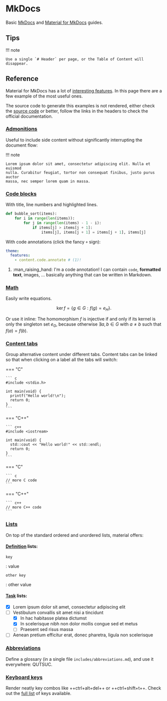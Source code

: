 # MkDocs

Basic 
[MkDocs](https://www.mkdocs.org)
and
[Material for MkDocs](https://squidfunk.github.io/mkdocs-material/)
guides.

## Tips

!!! note

    Use a single `# Header` per page, or the Table of Content will disappear.

## Reference

Material for MkDocs has a lot of
[interesting features](https://squidfunk.github.io/mkdocs-material/reference/).
In this page there are a few example of the most useful ones.

The source code to generate this examples is not rendered,
either check the
[source code](https://raw.githubusercontent.com/pietro-nobili-SDG/dsdocs/main/docs/mkdocs/guide.md)
or better, follow the links in the headers to check the official documentation.

### [Admonitions](https://squidfunk.github.io/mkdocs-material/reference/admonitions/)

Useful to include side content without significantly interrupting the document flow:

!!! note

    Lorem ipsum dolor sit amet, consectetur adipiscing elit. Nulla et euismod
    nulla. Curabitur feugiat, tortor non consequat finibus, justo purus auctor
    massa, nec semper lorem quam in massa.

### [Code blocks](https://squidfunk.github.io/mkdocs-material/reference/code-blocks/)

With title, line numbers and highlighted lines.

``` py linenums="1" title="bubble_sort.py" hl_lines="2 3"
def bubble_sort(items):
    for i in range(len(items)):
        for j in range(len(items) - 1 - i):
            if items[j] > items[j + 1]:
                items[j], items[j + 1] = items[j + 1], items[j]
```

With code annotations (click the fancy `+` sign):

``` yaml
theme:
  features:
    - content.code.annotate # (1)!
```

1.  :man_raising_hand: I'm a code annotation! I can contain `code`, __formatted
    text__, images, ... basically anything that can be written in Markdown.


### [Math](https://squidfunk.github.io/mkdocs-material/reference/mathjax/)

Easily write equations.

$$
\operatorname{ker} f=\{g\in G:f(g)=e_{H}\}{\mbox{.}}
$$

Or use it inline:
The homomorphism $f$ is injective if and only if its kernel is only the 
singleton set $e_G$, because otherwise $\exists a,b\in G$ with $a\neq b$ such 
that $f(a)=f(b)$.

### [Content tabs](https://squidfunk.github.io/mkdocs-material/reference/content-tabs/)

Group alternative content under different tabs.
Content tabs can be linked so that when clicking on a label all the tabs will switch:

=== "C"

    ``` c
    #include <stdio.h>

    int main(void) {
      printf("Hello world!\n");
      return 0;
    }
    ```

=== "C++"

    ``` c++
    #include <iostream>

    int main(void) {
      std::cout << "Hello world!" << std::endl;
      return 0;
    }
    ```

<!-- no idea how to split them properly but this works -->

=== "C"

    ``` c
    // more C code
    ```

=== "C++"

    ``` c++
    // more C++ code
    ```

### [Lists](https://squidfunk.github.io/mkdocs-material/reference/lists/)

On top of the standard ordered and unordered lists,
material offers:

#### [Definition](https://squidfunk.github.io/mkdocs-material/reference/lists/#using-definition-lists) lists:

`key`

: value

`other key`

: other value

#### [Task](https://squidfunk.github.io/mkdocs-material/reference/lists/#using-task-lists) lists:

- [x] Lorem ipsum dolor sit amet, consectetur adipiscing elit
- [ ] Vestibulum convallis sit amet nisi a tincidunt
    * [x] In hac habitasse platea dictumst
    * [x] In scelerisque nibh non dolor mollis congue sed et metus
    * [ ] Praesent sed risus massa
- [ ] Aenean pretium efficitur erat, donec pharetra, ligula non scelerisque

### [Abbreviations](https://squidfunk.github.io/mkdocs-material/reference/tooltips/#adding-abbreviations)

Define a glossary (in a single file `includes/abbreviations.md`),
and use it everywhere:
QUTSUC.

### [Keyboard keys](https://squidfunk.github.io/mkdocs-material/reference/formatting/?h=ctrl#adding-keyboard-keys)

Render neatly key combos like
++ctrl+alt+del++
or
++ctrl+shift+t++.
Check out the
[full list](https://facelessuser.github.io/pymdown-extensions/extensions/keys/#extendingmodifying-key-map-index)
of keys available.
